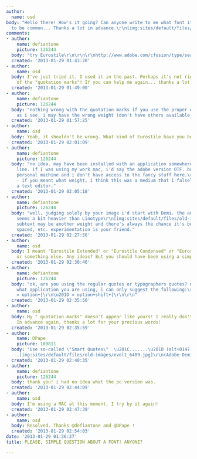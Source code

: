 ```yaml
---
author:
  name: osd
body: "Hello there! How's it going? Can anyone write to me what font it is? It seems
  to be common... Thanks a lot in advance.\r\n[img:sites/default/files/old-images/FONT_5572.JPG]"
comments:
- author:
    name: defiantone
    picture: 126244
  body: "try Eurostile\r\n\r\n\r\nhttp://www.adobe.com/cfusion/type/search.cfm?term=eurostile&category_type=Package%2CFace&buttonGo="
  created: '2013-01-29 01:43:20'
- author:
    name: osd
  body: I've just tried it. I used it in the past. Perhaps it's not right because
    of the "quotation marks"! If you can help me again... thanks a lot!
  created: '2013-01-29 01:49:00'
- author:
    name: defiantone
    picture: 126244
  body: "nothing wrong with the quotation marks if you use the proper ones, so far
    as i see. i may have the wrong weight (don't have others available, sorry)\r\n[img:sites/default/files/old-images/snap_5570.png]"
  created: '2013-01-29 01:57:25'
- author:
    name: osd
  body: Yeah, it shouldn't be wrong. What kind of Eurostile have you been using?
  created: '2013-01-29 02:01:09'
- author:
    name: defiantone
    picture: 126244
  body: "no idea. may have been installed with an application somewhere along the
    line. if I was using my work mac, i'd say the adobe version OTF. but this is my
    personal machine and i don't have access to the fancy stuff here.\r\n\r\nedit
    - if you meant what weight, i think this was a medium that i falsely bolded in
    a text editor."
  created: '2013-01-29 02:05:18'
- author:
    name: defiantone
    picture: 126244
  body: "well, judging solely by your image i'd start with Demi. the adobe version
    seems a bit heavier than Linotype\r\n[img:sites/default/files/old-images/snap_6615.png]\r\n\r\nthe
    subtext may be another weight and there's always the chance it's been stretched,
    spaced, etc. experimentation is your friend."
  created: '2013-01-29 02:27:56'
- author:
    name: osd
  body: I meant "Eurostile Extended" or "Eurostile Condensed" or "Eurostile Demi"
    or something else. Any ideas? But you should have been using a simple "Eurostile"...
  created: '2013-01-29 02:30:46'
- author:
    name: defiantone
    picture: 126244
  body: "ok, are you using the regular quotes or typographers quotes? not knowing
    what application you are using, i can only suggest the following:\r\n\r\n\u201C
    = option+[\r\n\u201D = option+shift+[\r\n\r\n"
  created: '2013-01-29 02:35:50'
- author:
    name: osd
  body: My " quotation marks" doesn't appear like yours! I really don't know why.
    In advance again, thanks a lot for your precious words!
  created: '2013-01-29 02:35:59'
- author:
    name: DPape
    picture: 109811
  body: "Use so-called \"Smart Quotes\"  \u201C.......\u201D (alt+0147 and alt+0148)
    .[img:sites/default/files/old-images/evol1_6409.jpg]\r\n(Adobe Demi)"
  created: '2013-01-29 02:40:35'
- author:
    name: defiantone
    picture: 126244
  body: thank you! i had no idea what the pc version was.
  created: '2013-01-29 02:44:09'
- author:
    name: osd
  body: I'm using a MAC at this moment. I try by it again!
  created: '2013-01-29 02:47:39'
- author:
    name: osd
  body: Resolved. Thanks @defiantone and @DPape !
  created: '2013-01-29 02:54:03'
date: '2013-01-29 01:36:37'
title: PLEASE, SIMPLE QUESTION ABOUT A FONT! ANYONE?

---
```

